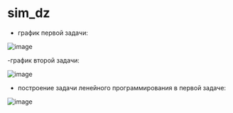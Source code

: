 # sim_dz
- график первой задачи:
  
![image](https://github.com/setusq/sim_dz/assets/125801694/cdcaacce-95d8-48b4-a9cd-79ccc31d01ab)

-график второй задачи:

![image](https://github.com/setusq/sim_dz/assets/125801694/b9b727bf-3868-4bd6-8550-7d78cda34548)

- построение задачи ленейного программирования в первой задаче:

![image](https://github.com/setusq/sim_dz/assets/125801694/7ac927a9-2893-43a9-8e0a-84a13332705d)

